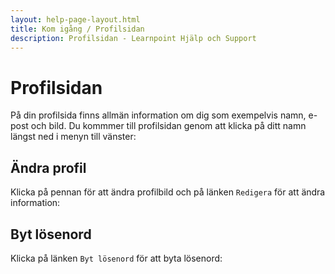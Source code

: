 ```yaml
---
layout: help-page-layout.html
title: Kom igång / Profilsidan
description: Profilsidan - Learnpoint Hjälp och Support
---
```


# Profilsidan

<!-- only-in-swedish.html -->

På din profilsida finns allmän information om dig som exempelvis namn, e-post och bild. Du kommmer till profilsidan genom att klicka på ditt namn längst ned i menyn till vänster:

<!-- desktop-screenshot.html, { src: "_assets/profile-page.png", alt: "Profilsida", theme: "light" } -->

## Ändra profil

Klicka på pennan för att ändra profilbild och på länken `Redigera` för att ändra information:

<!-- desktop-screenshot.html, { src: "_assets/profile-page-edit.png", alt: "Redigera profil", theme: "light" } -->

## Byt lösenord

Klicka på länken `Byt lösenord` för att byta lösenord:

<!-- desktop-screenshot.html, { src: "_assets/profile-page-change-password.png", alt: "Byta lösenord", theme: "light" } -->
